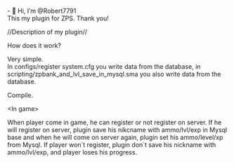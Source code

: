 <p>- 👋 Hi, I&rsquo;m @Robert7791<br />This my plugin for ZPS. Thank you!</p>
<p>//Description of my plugin//</p>
<p>How does it work?</p>
<p>Very simple.<br />In configs/register system.cfg you write data from the database, in scripting/zpbank_and_lvl_save_in_mysql.sma you also write data from the database.</p>
<p>Compile.</p>
<p>&lt;In game&gt;</p>
<p>When player come in game, he can register or not register on server. If he will register on server, plugin save his nikcname with ammo/lvl/exp in Mysql base and when he will come on server again, plugin set his ammo/level/xp from Mysql. If player won`t register, plugin don`t save his nickname with ammo/lvl/exp, and player loses his progress.</p>
